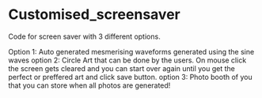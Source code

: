 # Customised_screensaver

Code for screen saver with 3 different options.

Option 1: Auto generated mesmerising waveforms generated using the sine waves 
option 2: Circle Art that can be done by the users. On mouse click the screen gets cleared and you can start over again until you get the perfect or preffered art and click save button.
option 3: Photo booth of you that you can store when all photos are generated!
